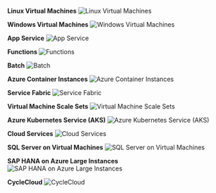 ﻿**Linux Virtual Machines**
![Linux Virtual Machines](https://dinowang.github.io/azure-services-icon/Artifacts/Compute/Linux+Virtual+Machines.svg)

**Windows Virtual Machines**
![Windows Virtual Machines](https://dinowang.github.io/azure-services-icon/Artifacts/Compute/Windows+Virtual+Machines.svg)

**App Service**
![App Service](https://dinowang.github.io/azure-services-icon/Artifacts/Compute/App+Service.svg)

**Functions**
![Functions](https://dinowang.github.io/azure-services-icon/Artifacts/Compute/Functions.svg)

**Batch**
![Batch](https://dinowang.github.io/azure-services-icon/Artifacts/Compute/Batch.svg)

**Azure Container Instances**
![Azure Container Instances](https://dinowang.github.io/azure-services-icon/Artifacts/Compute/Azure+Container+Instances.svg)

**Service Fabric**
![Service Fabric](https://dinowang.github.io/azure-services-icon/Artifacts/Compute/Service+Fabric.svg)

**Virtual Machine Scale Sets**
![Virtual Machine Scale Sets](https://dinowang.github.io/azure-services-icon/Artifacts/Compute/Virtual+Machine+Scale+Sets.svg)

**Azure Kubernetes Service (AKS)**
![Azure Kubernetes Service (AKS)](https://dinowang.github.io/azure-services-icon/Artifacts/Compute/Azure+Kubernetes+Service+(AKS).svg)

**Cloud Services**
![Cloud Services](https://dinowang.github.io/azure-services-icon/Artifacts/Compute/Cloud+Services.svg)

**SQL Server on Virtual Machines**
![SQL Server on Virtual Machines](https://dinowang.github.io/azure-services-icon/Artifacts/Compute/SQL+Server+on+Virtual+Machines.svg)

**SAP HANA on Azure Large Instances**
![SAP HANA on Azure Large Instances](https://dinowang.github.io/azure-services-icon/Artifacts/Compute/SAP+HANA+on+Azure+Large+Instances.svg)

**CycleCloud**
![CycleCloud](https://dinowang.github.io/azure-services-icon/Artifacts/Compute/CycleCloud.svg)



